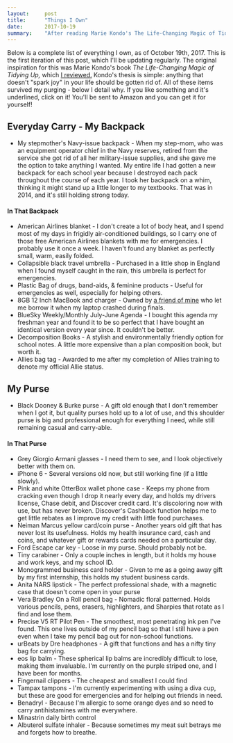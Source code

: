 ```yaml
---
layout:     post
title:      "Things I Own"
date:       2017-10-19
summary:    "After reading Marie Kondo's The Life-Changing Magic of Tidying Up I was inspired to get rid of everything I own that doesn't spark joy in my life. In doing so, I had to touch and truly consider throwing away everything I own. Here's what I decided to keep and why."
---
```


Below is a complete list of everything I own, as of October 19th, 2017. This is the first iteration of this post, which I'll be updating regularly. The original inspiration for this was Marie Kondo's book *The Life-Changing Magic of Tidying Up,* which [I reviewed.](/details/2017-10-16-The-Life-Changing-Magic-of-Tidying-Up) Kondo's thesis is simple: anything that doesn't "spark joy" in your life should be gotten rid of.
All of these items survived my purging - below I detail why. If you like something and it's underlined, click on it! You'll be sent to Amazon and you can get it for yourself!

## Everyday Carry - My Backpack

* My stepmother's Navy-issue backpack - When my step-mom, who was an equipment operator chief in the Navy reserves, retired from the service she got rid of all her military-issue supplies, and she gave me the option to take anything I wanted. My entire life I had gotten a new backpack for each school year because I destroyed each pack throughout the course of each year. I took her backpack on a whim, thinking it might stand up a little longer to my textbooks. That was in 2014, and it's still holding strong today.

#### In That Backpack

* American Airlines blanket - I don't create a lot of body heat, and I spend most of my days in frigidly air-conditioned buildings, so I carry one of those free American Airlines blankets with me for emergencies. I probably use it once a week. I haven't found any blanket as perfectly small, warm, easily folded. 
* Collapsible black travel umbrella - Purchased in a little shop in England when I found myself caught in the rain, this umbrella is perfect for emergencies. 
* Plastic Bag of drugs, band-aids, & feminine products - Useful for emergencies as well, especially for helping others. 
* 8GB 12 Inch MacBook and charger - Owned by [a friend of mine](http://christian.gen.co/) who let me borrow it when my laptop crashed during finals.
* BlueSky Weekly/Monthly July-June Agenda - I bought this agenda my freshman year and found it to be so perfect that I have bought an identical version every year since. It couldn't be better. 
* Decomposition Books - A stylish and environmentally friendly option for school notes. A little more expensive than a plan composition book, but worth it. 
* Allies bag tag - Awarded to me after my completion of Allies training to denote my official Allie status. 

## My Purse

* Black Dooney & Burke purse - A gift old enough that I don't remember when I got it, but quality purses hold up to a lot of use, and this shoulder purse is big and professional enough for everything I need, while still remaining casual and carry-able.

#### In That Purse

* Grey Giorgio Armani glasses - I need them to see, and I look objectively better with them on.
* iPhone 6 - Several versions old now, but still working fine (if a little slowly).
* Pink and white OtterBox wallet phone case - Keeps my phone from cracking even though I drop it nearly every day, and holds my drivers license, Chase debit, and Discover credit card. It's discoloring now with use, but has never broken. Discover's Cashback function helps me to get little rebates as I improve my credit with little food purchases. 
* Neiman Marcus yellow card/coin purse - Another years old gift that has never lost its usefulness. Holds my health insurance card, cash and coins, and whatever gift or rewards cards needed on a particular day.
* Ford Escape car key - Loose in my purse. Should probably not be.
* Tiny carabiner - Only a couple inches in length, but it holds my house and work keys, and my school ID.
* Monogrammed business card holder - Given to me as a going away gift by my first internship, this holds my student business cards. 
* Anita NARS lipstick - The perfect professional shade, with a magnetic case that doesn't come open in your purse
* Vera Bradley On a Roll pencil bag - Nomadic floral patterned. Holds various pencils, pens, erasers, highlighters, and Sharpies that rotate as I find and lose them.
* Precise V5 RT Pilot Pen - The smoothest, most penetrating ink pen I've found. This one lives outside of my pencil bag so that I still have a pen even when I take my pencil bag out for non-school functions.
* urBeats by Dre headphones - A gift that functions and has a nifty tiny bag for carrying. 
* eos lip balm - These spherical lip balms are incredibly difficult to lose, making them invaluable. I'm currently on the purple striped one, and I have been for months.
* Fingernail clippers - The cheapest and smallest I could find
* Tampax tampons - I'm currently experimenting with using a diva cup, but these are good for emergencies and for helping out friends in need. 
* Benadryl - Because I'm allergic to some orange dyes and so need to carry antihistamines with me everywhere. 
* Minastrin daily birth control
* Albuterol sulfate inhaler - Because sometimes my meat suit betrays me and forgets how to breathe. 
